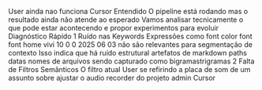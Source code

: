 User
ainda nao funciona
Cursor
Entendido O pipeline está rodando mas o resultado ainda não atende ao esperado Vamos analisar tecnicamente o que pode estar acontecendo e propor experimentos para evoluir
 Diagnóstico Rápido
1 Ruído nas Keywords
 Expressões como font color font font home vivi 10 0 0 2025 06 03 não são relevantes para segmentação de contexto
 Isso indica que há ruído estrutural artefatos de markdown paths datas nomes de arquivos sendo capturado como bigramastrigramas
2 Falta de Filtros Semânticos
 O filtro atual
User
se refirindo a placa de som de um assunto sobre ajustar o audio recorder do projeto admin
Cursor